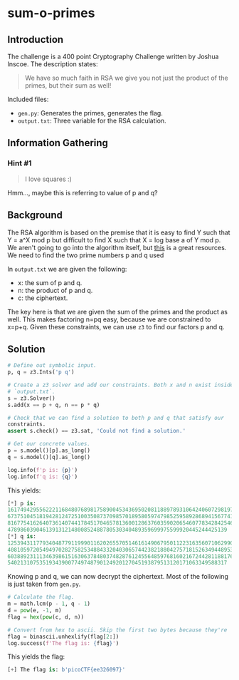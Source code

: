 # sum-o-primes

## Introduction

The challenge is a 400 point Cryptography Challenge written by Joshua Inscoe.
The description states:

> We have so much faith in RSA we give you not just the product of the primes,
but their sum as well!

Included files:

* `gen.py`: Generates the primes, generates the flag.
* `output.txt`: Three variable for the RSA calculation.

## Information Gathering

### Hint #1

> I love squares :)

Hmm..., maybe this is referring to value of p and q?

## Background

The RSA algorithm is based on the premise that it is easy to find Y such that Y
= a^X mod p but difficult to find X such that X = log base a of Y mod p. We
aren't going to go into the algorithm itself, but [this][arizona] is a great
resources. We need to find the two prime numbers p and q used

In `output.txt` we are given the following:

* x: the sum of p and q.
* n: the product of p and q.
* c: the ciphertext.

The key here is that we are given the sum of the primes and the product as
well. This makes factoring n=pq easy, because we are constrained to x=p+q.
Given these constraints, we can use `z3` to find our factors p and q.

## Solution

```python
# Define out symbolic input.
p, q = z3.Ints('p q')

# Create a z3 solver and add our constraints. Both x and n exist inside
# `output.txt`.
s = z3.Solver()
s.add(x == p + q, n == p * q)

# Check that we can find a solution to both p and q that satisfy our
constraints.
assert s.check() == z3.sat, 'Could not find a solution.'

# Get our concrete values.
p = s.model()[p].as_long()
q = s.model()[q].as_long()

log.info(f'p is: {p}')
log.info(f'q is: {q}')
```

This yields:

```python
[*] p is:
16174942955622211684807689817589004534369502081188978931064240607298197441822681
67375104518194281247251003508737098570189580597479852595892868941567741477500210
81677541626407361407441784517046578136001286376035902065460778342842546096957253
478986039046139131214800852488780530340489359699975599920445244425139
[*] q is:
12539431177934048779119990116202655705146161490679501122316356071062990821659675
40810597205494970282758253488433204030657442382188042757181526349448953271270372
60388923111346398615163063784803748287612455648597681602167244281188176484278415
540213107535193439007749748790124920127045193879513120171063349588317
```

Knowing p and q, we can now decrypt the ciphertext. Most of the following is
just taken from `gen.py`.

```python
# Calculate the flag.
m = math.lcm(p - 1, q - 1)
d = pow(e, -1, m)
flag = hex(pow(c, d, n))

# Convert from hex to ascii. Skip the first two bytes because they're '0x'.
flag = binascii.unhexlify(flag[2:])
log.success(f'The flag is: {flag}')
```

This yields the flag:

```python
[+] The flag is: b'picoCTF{ee326097}'
```

[arizona]:
https://www.math.arizona.edu/~ura-reports/021/Singleton.Travis/resources/rsabg.htm
